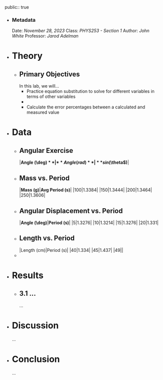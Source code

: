 public:: true

- ### Metadata
  Date: *November 28, 2023*
  Class: *PHYS253 - Section 1*
  Author: *John White*
  Professor: *Jarod Adelman*
- # Theory
	- ## Primary Objectives
	  In this lab, we will...
	  * Practice equation substitution to solve for different variables in terms of other variables
	  * 
	  * Calculate the error percentages between a calculated and measured value
- # Data
	- ## Angular Exercise
	  |**Angle (\deg$)**|**Angle (rad)**|**sin($\theta$)**|
	- ## Mass vs. Period
	  |**Mass (g)**|**Avg Period (s)**|
	  |100|1.3384|
	  |150|1.3444|
	  |200|1.3464|
	  |250|1.3606|
	- ## Angular Displacement vs. Period
	  |**Angle (\deg)**|**Period (s)**|
	  |5|1.3276|
	  |10|1.3214|
	  |15|1.3276|
	  |20|1.331|
	- ## Length vs. Period
	  |Length (cm)|Period (s)|
	  |40|1.334|
	  |45|1.437|
	  |49||
	-
- # Results
	- ## 3.1 ...
	  ...
- # Discussion
  ...
- # Conclusion
  ...